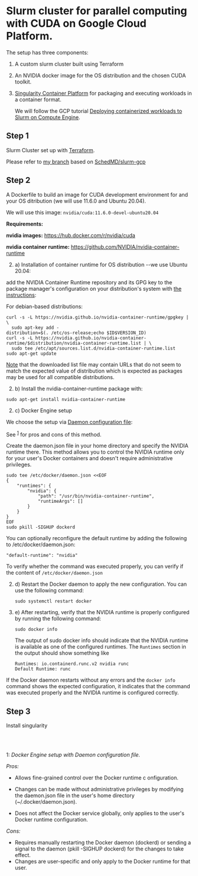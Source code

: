 # Slurm cluster for parallel computing with CUDA on Google Cloud Platform. 

The setup has three components:

1) A custom slurm cluster built using Terraform
2) An NVIDIA docker image for the OS distribution and the chosen CUDA toolkit.
3) [Singularity Container Platform](https://sylabs.io/singularity/) for packaging and executing workloads in a container format. 

    We will follow the GCP tutorial [Deploying containerized workloads to Slurm on Compute Engine](https://cloud.google.com/architecture/deploying-containerized-workloads-slurm-cluster-compute-engine).



## Step 1

Slurm Cluster set up with [Terraform](https://developer.hashicorp.com/terraform). 

Please refer to [my branch](https://github.com/mfmotta/slurm-gcp) based on [SchedMD/slurm-gcp](https://github.com/SchedMD/slurm-gcp)


## Step 2


A Dockerfile to build an image for CUDA development environment for and your OS ditribution (we will use 11.6.0 and Ubuntu 20.04).

We will use this image: `nvidia/cuda:11.6.0-devel-ubuntu20.04`

**Requirements:**

**nvidia images:** https://hub.docker.com/r/nvidia/cuda

**nvidia container runtime:** https://github.com/NVIDIA/nvidia-container-runtime

2) a) Installation of container runtime for OS distribution --we use Ubuntu 20.04:

 add the NVIDIA Container Runtime repository and its GPG key to the package manager's configuration on your distribution's system
 with [the instructions](https://nvidia.github.io/nvidia-container-runtime/):

For debian-based distributions:
```
curl -s -L https://nvidia.github.io/nvidia-container-runtime/gpgkey | \
  sudo apt-key add -
distribution=$(. /etc/os-release;echo $ID$VERSION_ID)
curl -s -L https://nvidia.github.io/nvidia-container-runtime/$distribution/nvidia-container-runtime.list | \
  sudo tee /etc/apt/sources.list.d/nvidia-container-runtime.list
sudo apt-get update
```

[Note](https://docs.nvidia.com/datacenter/cloud-native/container-toolkit/install-guide.html#setting-up-nvidia-container-toolkit:~:text=container%2Dtoolkit.list-,Note,-Note%20that%20in) that the downloaded list file may contain URLs that do not seem to match the expected value of distribution which is expected as packages may be used for all compatible distributions.

2) b) Install the nvidia-container-runtime package with:

```
sudo apt-get install nvidia-container-runtime
```

2) c) Docker Engine setup

We choose the setup via [Daemon configuration file](https://github.com/NVIDIA/nvidia-container-runtime#daemon-configuration-file):

See <sup>[1](#myfootnote1)</sup> for pros and cons of this method.

Create the daemon.json file in your home directory and specify the NVIDIA runtime there. This method allows you to control the NVIDIA runtime only for your user's Docker containers and doesn't require administrative privileges.

```
sudo tee /etc/docker/daemon.json <<EOF
{
    "runtimes": {
        "nvidia": {
            "path": "/usr/bin/nvidia-container-runtime",
            "runtimeArgs": []
        }
    }
}
EOF
sudo pkill -SIGHUP dockerd
```

You can optionally reconfigure the default runtime by adding the following to /etc/docker/daemon.json:
```
"default-runtime": "nvidia"
```

To verify whether the command was executed properly, you can verify if the content of `/etc/docker/daemon.json` 

2) d) Restart the Docker daemon to apply the new configuration. You can use the following command:
   ```
   sudo systemctl restart docker
   ```

2) e) After restarting, verify that the NVIDIA runtime is properly configured by running the following command:
   ```
   sudo docker info
   ```

   The output of sudo docker info should indicate that the NVIDIA runtime is available as one of the configured runtimes. The `Runtimes` section in the output should show something like 
   ``` 
   Runtimes: io.containerd.runc.v2 nvidia runc
   Default Runtime: runc
    ```


If the Docker daemon restarts without any errors and the `docker info` command shows the expected configuration, it indicates that the command was executed properly and the NVIDIA runtime is configured correctly.


## Step 3

Install singularity

<br>

<br>

<a name="myfootnote1">1</a>: *Docker Engine setup with Daemon configuration file.*

*Pros:*

- Allows fine-grained control over the Docker runtime c onfiguration.
 
- Changes can be made without administrative privileges by modifying the daemon.json file in the user's home directory (~/.docker/daemon.json).
 
- Does not affect the Docker service globally, only applies to the user's Docker runtime configuration.

*Cons:*

- Requires manually restarting the Docker daemon (dockerd) or sending a signal to the daemon (pkill -SIGHUP dockerd) for the changes to take effect.
- Changes are user-specific and only apply to the Docker runtime for that user.